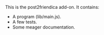 This is the post2friendica add-on.  It contains:

* A program (lib/main.js).
* A few tests.
* Some meager documentation.
